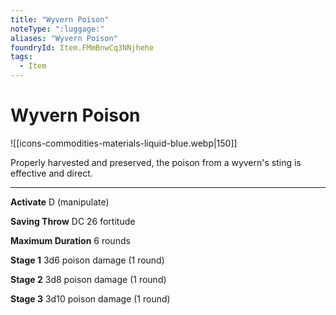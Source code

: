 ```yaml
---
title: "Wyvern Poison"
noteType: ":luggage:"
aliases: "Wyvern Poison"
foundryId: Item.FMmBnwCq3NNjhehe
tags:
  - Item
---
```


# Wyvern Poison
![[icons-commodities-materials-liquid-blue.webp|150]]

Properly harvested and preserved, the poison from a wyvern's sting is effective and direct.

* * *

**Activate** D (manipulate)

**Saving Throw** DC 26 fortitude

**Maximum Duration** 6 rounds

**Stage 1** 3d6 poison damage (1 round)

**Stage 2** 3d8 poison damage (1 round)

**Stage 3** 3d10 poison damage (1 round)
